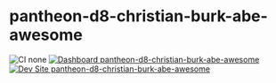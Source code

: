 # pantheon-d8-christian-burk-abe-awesome

![CI none](https://img.shields.io/badge/ci-none-orange.svg)
[![Dashboard pantheon-d8-christian-burk-abe-awesome](https://img.shields.io/badge/dashboard-pantheon_d8_christian_burk_abe_awesome-yellow.svg)](https://dashboard.pantheon.io/sites/58ac0e22-5a23-4912-a5c1-4b64f7621014#dev/code)
[![Dev Site pantheon-d8-christian-burk-abe-awesome](https://img.shields.io/badge/site-pantheon_d8_christian_burk_abe_awesome-blue.svg)](http://dev-pantheon-d8-christian-burk-abe-awesome.pantheonsite.io/)